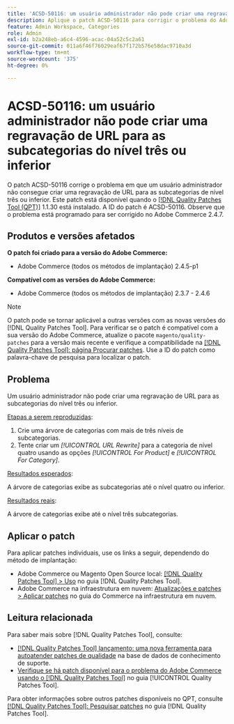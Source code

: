 ```yaml
---
title: 'ACSD-50116: um usuário administrador não pode criar uma regravação de URL para as subcategorias do nível três ou inferior'
description: Aplique o patch ACSD-50116 para corrigir o problema do Adobe Commerce em que um usuário administrador não pode criar uma regravação de URL para as subcategorias de nível três ou inferior.
feature: Admin Workspace, Categories
role: Admin
exl-id: b2a248eb-a6c4-4596-acac-04a52c5c2a61
source-git-commit: 011a6f46f76029eaf67f172b576e58dac9710a3d
workflow-type: tm+mt
source-wordcount: '375'
ht-degree: 0%

---
```


# ACSD-50116: um usuário administrador não pode criar uma regravação de URL para as subcategorias do nível três ou inferior

O patch ACSD-50116 corrige o problema em que um usuário administrador não consegue criar uma regravação de URL para as subcategorias de nível três ou inferior. Este patch está disponível quando o [[!DNL Quality Patches Tool (QPT)]](https://experienceleague.adobe.com/pt-br/docs/commerce-operations/tools/quality-patches-tool/quality-patches-tool-to-self-serve-quality-patches) 1.1.30 está instalado. A ID do patch é ACSD-50116. Observe que o problema está programado para ser corrigido no Adobe Commerce 2.4.7.

## Produtos e versões afetados

**O patch foi criado para a versão do Adobe Commerce:**

* Adobe Commerce (todos os métodos de implantação) 2.4.5-p1

**Compatível com as versões do Adobe Commerce:**

* Adobe Commerce (todos os métodos de implantação) 2.3.7 - 2.4.6

>[!NOTE]
>
>O patch pode se tornar aplicável a outras versões com as novas versões do [!DNL Quality Patches Tool]. Para verificar se o patch é compatível com a sua versão do Adobe Commerce, atualize o pacote `magento/quality-patches` para a versão mais recente e verifique a compatibilidade na [[!DNL Quality Patches Tool]: página Procurar patches](https://experienceleague.adobe.com/tools/commerce-quality-patches/index.html?lang=pt-BR). Use a ID do patch como palavra-chave de pesquisa para localizar o patch.

## Problema

Um usuário administrador não pode criar uma regravação de URL para as subcategorias do nível três ou inferior.

<u>Etapas a serem reproduzidas</u>:

1. Crie uma árvore de categorias com mais de três níveis de subcategorias.
1. Tente criar um *[!UICONTROL URL Rewrite]* para a categoria de nível quatro usando as opções *[!UICONTROL For Product]* e *[!UICONTROL For Category]*.

<u>Resultados esperados</u>:

A árvore de categorias exibe as subcategorias até o nível quatro ou inferior.

<u>Resultados reais</u>:

A árvore de categorias exibe até o nível três subcategorias.

## Aplicar o patch

Para aplicar patches individuais, use os links a seguir, dependendo do método de implantação:

* Adobe Commerce ou Magento Open Source local: [[!DNL Quality Patches Tool] > Uso](/help/tools/quality-patches-tool/usage.md) no guia [!DNL Quality Patches Tool].
* Adobe Commerce na infraestrutura em nuvem: [Atualizações e patches > Aplicar patches](https://experienceleague.adobe.com/docs/commerce-cloud-service/user-guide/develop/upgrade/apply-patches.html?lang=pt-BR) no guia do Commerce na infraestrutura em nuvem.

## Leitura relacionada

Para saber mais sobre [!DNL Quality Patches Tool], consulte:

* [[!DNL Quality Patches Tool] lançamento: uma nova ferramenta para autoatender patches de qualidade](https://experienceleague.adobe.com/pt-br/docs/commerce-operations/tools/quality-patches-tool/quality-patches-tool-to-self-serve-quality-patches) na base de dados de conhecimento de suporte.
* [Verifique se há patch disponível para o problema do Adobe Commerce usando o  [!DNL Quality Patches Tool]](/help/tools/quality-patches-tool/patches-available-in-qpt/check-patch-for-magento-issue-with-magento-quality-patches.md) no guia [!UICONTROL Quality Patches Tool].


Para obter informações sobre outros patches disponíveis no QPT, consulte [[!DNL Quality Patches Tool]: Pesquisar patches](https://experienceleague.adobe.com/tools/commerce-quality-patches/index.html?lang=pt-BR) no guia [!DNL Quality Patches Tool].
